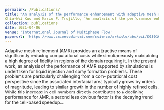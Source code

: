 ```yaml
---
permalink: /Publications/
title: "An analysis of the performance enhancement with adaptive mesh refinement for spray problems"
Chia-Wei Kuo and Mario F. Trujillo, "An analysis of the performance enhancement with adaptive mesh refinement for spray problems," <i>International Journal of Multiphase Flow</i>. Vol. 140, 103615, 2021.'
collection: publications
date: 2021-04-06
venue: 'International Journal of Multiphase Flow'
paperurl: 'https://www.sciencedirect.com/science/article/abs/pii/S030193222100063X?via%3Dihub'
---
```

Adaptive mesh refinement (AMR) provides an attractive means of significantly reducing computational costs while simultaneously maintaining a high degree of fidelity in regions of the domain requiring it. In the present work, an analysis of the performance of AMR supported by simulations is undertaken for liquid injection and spray formation problems. These problems are particularly challenging from a com- putational cost perspective since the associated interfacial area typically grows by orders of magnitude, leading to similar growth in the number of highly refined cells. While this increase in cell numbers directly contributes to a declining performance for AMR, a second less obvious factor is the decaying trend for the cell-based speedup....
